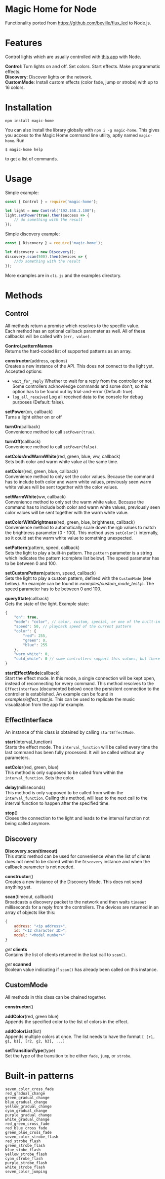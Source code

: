 # Magic Home for Node

Functionality ported from https://github.com/beville/flux_led to Node.js.

# Features
Control lights which are usually controlled with [this app](https://itunes.apple.com/us/app/magic-home-wifi/id944574066?mt=8) with Node.

**Control**: Turn lights on and off. Set colors. Start effects. Make programmatic effects.  
**Discovery**: Discover lights on the network.  
**CustomMode**: Install custom effects (color fade, jump or strobe) with up to 16 colors.

# Installation

```
npm install magic-home
```

You can also install the library globally with `npm i -g magic-home`. This gives you access to the Magic Home command line utility, aptly named `magic-home`. Run 

```
$ magic-home help
``` 
to get a list of commands.

# Usage

Simple example:

```javascript
const { Control } = require('magic-home');

let light = new Control("192.168.1.100");
light.setPower(true).then(success => {
	// do something with the result
});
```

Simple discovery example:

```javascript
const { Discovery } = require('magic-home');

let discovery = new Discovery();
discovery.scan(500).then(devices => {
	//do something with the result
});
```

More examples are in `cli.js` and the examples directory.

# Methods

## Control

All methods return a promise which resolves to the specific value.  
Each method has an optional callback parameter as well. All of these callbacks will be called with `(err, value)`.

**Control.patternNames**  
Returns the hard-coded list of supported patterns as an array.

**constructor**(address, options)  
Creates a new instance of the API. This does not connect to the light yet.  
Accepted options:
- `wait_for_reply` Whether to wait for a reply from the controller or not. Some controllers acknowledge commands and some don't, so this option has to be found out by trial-and-error (Default: true).
- `log_all_received` Log all received data to the console for debug purposes (Default: false).

**setPower**(on, callback)  
Turns a light either on or off

**turnOn**(callback)  
Convenience method to call `setPower(true)`.

**turnOff**(callback)  
Convenience method to call `setPower(false)`.

**setColorAndWarmWhite**(red, green, blue, ww, callback)  
Sets both color and warm white value at the same time.

**setColor**(red, green, blue, callback)  
Convenience method to only set the color values.
Because the command has to include both color and warm white values, previously seen warm white values will be sent together with the color values.

**setWarmWhite**(ww, callback)  
Convenience method to only set the warm white value.
Because the command has to include both color and warm white values, previously seen color values will be sent together with the warm white value.

**setColorWithBrightness**(red, green, blue, brightness, callback)  
Convenience method to automatically scale down the rgb values to match the brightness parameter (0 - 100).
This method uses `setColor()` internally, so it could set the warm white value to something unexpected.

**setPattern**(pattern, speed, callback)  
Sets the light to play a built-in pattern. The `pattern` parameter is a string which indicates the pattern (complete list below). The speed parameter has to be between 0 and 100.

**setCustomPattern**(pattern, speed, callback)  
Sets the light to play a custom pattern, defined with the `CustomMode` (see below). An example can be found in _examples/custom_mode_test.js_. The speed parameter has to be between 0 and 100.

**queryState**(callback)  
Gets the state of the light. Example state:

```javascript
{
	"on": true,
	"mode": "color", // color, custom, special, or one of the built-in patterns
	"speed": 50, // playback speed of the current pattern
	"color": {
		"red": 255,
		"green": 0,
		"blue": 255
	},
	"warm_white": 0,
	"cold_white": 0 // some controllers support this values, but there is currently no way to set it with this library
}
```

**startEffectMode**(callback)  
Start the effect mode. In this mode, a single connection will be kept open, instead of reconnecting for every command. This method resolves to the `EffectInterface` (documented below) once the persistent connection to the controller is established. An example can be found in _examples/effect_test.js_. This can be used to replicate the music visualization from the app for example.

## EffectInterface

An instance of this class is obtained by calling `startEffectMode`.

**start**(interval_function)  
Starts the effect mode. The `interval_function` will be called every time the last command has been fully processed. It will be called without any parameters.

**setColor**(red, green, blue)  
This method is only supposed to be called from within the `interval_function`. Sets the color.

**delay**(milliseconds)  
This method is only supposed to be called from within the `interval_function`. Calling this method, will lead to the next call to the interval function to happen after the specified time.

**stop**()  
Closes the connection to the light and leads to the interval function not being called anymore.

## Discovery

**Discovery.scan(timeout)**  
This static method can be used for convenience when the list of clients does not need to be stored within the `Discovery` instance and when the callback parameter is not needed.

**constructor**()  
Creates a new instance of the Discovery Mode. This does not send anything yet.

**scan**(timeout, callback)  
Broadcasts a discovery packet to the network and then waits `timeout` milliseconds for a reply from the controllers. The devices are returned in an array of objects like this:

```javascript
{
	address: "<ip address>",
	id: "<12 character ID>",
	model: "<Model number>"
}
```

_get_ **clients**  
Contains the list of clients returned in the last call to `scan()`.

_get_ **scanned**  
Boolean value indicating if `scan()` has already been called on this instance.


## CustomMode

All methods in this class can be chained together.

**constructor**()

**addColor**(red, green blue)  
Appends the specified color to the list of colors in the effect.

**addColorList**(list)  
Appends multiple colors at once.
The list needs to have the format `[ [r1, g1, b1], [r2, g2, b2], ...]`

**setTransitionType**(type)  
Set the type of the transition to be either `fade`, `jump`, or `strobe`.

# Built-in patterns

	seven_color_cross_fade
	red_gradual_change
	green_gradual_change
	blue_gradual_change
	yellow_gradual_change
	cyan_gradual_change
	purple_gradual_change
	white_gradual_change
	red_green_cross_fade
	red_blue_cross_fade
	green_blue_cross_fade
	seven_color_strobe_flash
	red_strobe_flash
	green_strobe_flash
	blue_stobe_flash
	yellow_strobe_flash
	cyan_strobe_flash
	purple_strobe_flash
	white_strobe_flash
	seven_color_jumping
